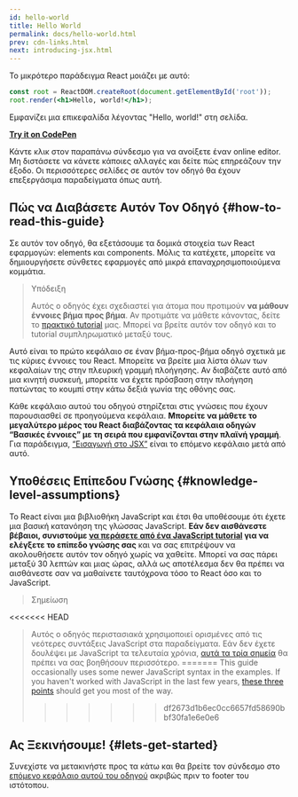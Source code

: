 ```yaml
---
id: hello-world
title: Hello World
permalink: docs/hello-world.html
prev: cdn-links.html
next: introducing-jsx.html
---
```


Το μικρότερο παράδειγμα React μοιάζει με αυτό:

```jsx
const root = ReactDOM.createRoot(document.getElementById('root'));
root.render(<h1>Hello, world!</h1>);
```

Εμφανίζει μια επικεφαλίδα λέγοντας "Hello, world!" στη σελίδα.

**[Try it on CodePen](https://codepen.io/gaearon/pen/rrpgNB?editors=1010)**

Κάντε κλικ στον παραπάνω σύνδεσμο για να ανοίξετε έναν online editor. Μη διστάσετε να κάνετε κάποιες αλλαγές και δείτε πώς επηρεάζουν την έξοδο. Οι περισσότερες σελίδες σε αυτόν τον οδηγό θα έχουν επεξεργάσιμα παραδείγματα όπως αυτή.

## Πώς να Διαβάσετε Αυτόν Τον Οδηγό {#how-to-read-this-guide}

Σε αυτόν τον οδηγό, θα εξετάσουμε τα δομικά στοιχεία των React εφαρμογών: elements και components. Μόλις τα κατέχετε, μπορείτε να δημιουργήσετε σύνθετες εφαρμογές από μικρά επαναχρησιμοποιούμενα κομμάτια.

>Υπόδειξη
>
>Αυτός ο οδηγός έχει σχεδιαστεί για άτομα που προτιμούν **να μάθουν έννοιες βήμα προς βήμα**. Αν προτιμάτε να μάθετε κάνοντας, δείτε το [πρακτικό tutorial](/tutorial/tutorial.html) μας. Μπορεί να βρείτε αυτόν τον οδηγό και το tutorial συμπληρωματικό μεταξύ τους.

Αυτό είναι το πρώτο κεφάλαιο σε έναν βήμα-προς-βήμα οδηγό σχετικά με τις κύριες έννοιες του React. Μπορείτε να βρείτε μια λίστα όλων των κεφαλαίων της στην πλευρική γραμμή πλοήγησης. Αν διαβάζετε αυτό από μια κινητή συσκευή, μπορείτε να έχετε πρόσβαση στην πλοήγηση πατώντας το κουμπί στην κάτω δεξιά γωνία της οθόνης σας.

Κάθε κεφάλαιο αυτού του οδηγού στηρίζεται στις γνώσεις που έχουν παρουσιασθεί σε προηγούμενα κεφάλαια. **Μπορείτε να μάθετε το μεγαλύτερο μέρος του React διαβάζοντας τα κεφάλαια οδηγών “Βασικές έννοιες” με τη σειρά που εμφανίζονται στην πλαϊνή γραμμή**. Για παράδειγμα, [“Εισαγωγή στο JSX”](/docs/introducing-jsx.html) είναι το επόμενο κεφάλαιο μετά από αυτό.

## Υποθέσεις Επίπεδου Γνώσης {#knowledge-level-assumptions}

Το React είναι μια βιβλιοθήκη JavaScript και έτσι θα υποθέσουμε ότι έχετε μια βασική κατανόηση της γλώσσας JavaScript. **Εάν δεν αισθάνεστε βέβαιοι, συνιστούμε [να περάσετε από ένα JavaScript tutorial](https://developer.mozilla.org/en-US/docs/Web/JavaScript/A_re-introduction_to_JavaScript) για να ελέγξετε το επίπεδο γνώσης σας** και να σας επιτρέψουν να ακολουθήσετε αυτόν τον οδηγό χωρίς να χαθείτε. Μπορεί να σας πάρει μεταξύ 30 λεπτών και μιας ώρας, αλλά ως αποτέλεσμα δεν θα πρέπει να αισθάνεστε σαν να μαθαίνετε ταυτόχρονα τόσο το React όσο και το JavaScript.

>Σημείωση
>
<<<<<<< HEAD
>Αυτός ο οδηγός περιστασιακά χρησιμοποιεί ορισμένες από τις νεότερες συντάξεις JavaScript στα παραδείγματα. Εάν δεν έχετε δουλέψει με JavaScript τα τελευταία χρόνια, [αυτά τα τρία σημεία](https://gist.github.com/gaearon/683e676101005de0add59e8bb345340c) θα πρέπει να σας βοηθήσουν περισσότερο.
=======
>This guide occasionally uses some newer JavaScript syntax in the examples. If you haven't worked with JavaScript in the last few years, [these three points](https://gist.github.com/gaearon/683e676101005de0add59e8bb345340c) should get you most of the way.
>>>>>>> df2673d1b6ec0cc6657fd58690bbf30fa1e6e0e6


## Ας Ξεκινήσουμε! {#lets-get-started}

Συνεχίστε να μετακινήστε προς τα κάτω και θα βρείτε τον σύνδεσμο στο [επόμενο κεφάλαιο αυτού του οδηγού](/docs/introducing-jsx.html) ακριβώς πριν το footer του ιστότοπου.

